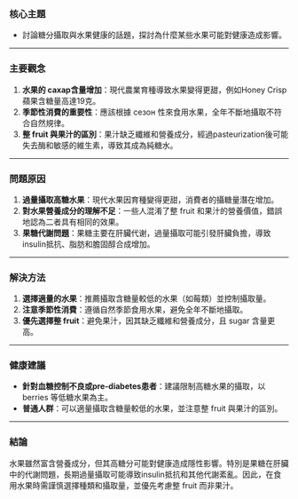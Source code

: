 ### 核心主題  
- 討論糖分攝取與水果健康的話題，探討為什麼某些水果可能對健康造成影響。

---

### 主要觀念  
1. **水果的 сахар含量增加**：現代農業育種導致水果變得更甜，例如Honey Crisp蘋果含糖量高達19克。  
2. **季節性消費的重要性**：應該根據 сезон 性來食用水果，全年不斷地攝取不符合自然規律。  
3. **整 fruit 與果汁的區別**：果汁缺乏纖維和營養成分，經過pasteurization後可能失去酶和敏感的維生素，導致其成為純糖水。  

---

### 問題原因  
1. **過量攝取高糖水果**：現代水果因育種變得更甜，消費者的攝糖量潛在增加。  
2. **對水果營養成分的理解不足**：一些人混淆了整 fruit 和果汁的營養價值，錯誤地認為二者具有相同的效果。  
3. **果糖代謝問題**：果糖主要在肝臟代谢，過量攝取可能引發肝臟負擔，導致insulin抵抗、脂肪和膽固醇合成增加。  

---

### 解決方法  
1. **選擇適量的水果**：推薦攝取含糖量較低的水果（如莓類）並控制攝取量。  
2. **注意季節性消費**：遵循自然季節食用水果，避免全年不斷地攝取。  
3. **優先選擇整 fruit**：避免果汁，因其缺乏纖維和營養成分，且 sugar 含量更高。  

---

### 健康建議  
- **針對血糖控制不良或pre-diabetes患者**：建議限制高糖水果的攝取，以 berries 等低糖水果為主。  
- **普通人群**：可以適量攝取含糖量較低的水果，並注意整 fruit 與果汁的區別。  

---

### 結論  
水果雖然富含營養成分，但其高糖分可能對健康造成隱性影響。特別是果糖在肝臟中的代謝問題，長期過量攝取可能導致insulin抵抗和其他代謝紊亂。因此，在食用水果時需謹慎選擇種類和攝取量，並優先考慮整 fruit 而非果汁。